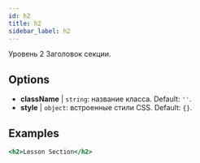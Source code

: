 ```yaml
---
id: h2
title: h2
sidebar_label: h2
---
```


Уровень 2 Заголовок секции.

## Options

* __className__ | `string`: название класса. Default: `''`.
* __style__ | `object`: встроенные стили CSS. Default: `{}`.


## Examples

```jsx live
<h2>Lesson Section</h2>
```

